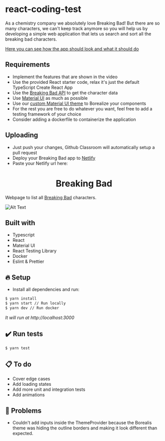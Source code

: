 # react-coding-test

As a chemistry company we absolutely love Breaking Bad! But there are so many characters, we can't keep track anymore so you will help us by developing a simple web application that lets us search and sort all the breaking bad characters.

[Here you can see how the app should look and what it should do](https://www.youtube.com/watch?v=O4-sGOxdaso&feature=youtu.be&ab_channel=BorealisDigitalStudio)

## Requirements

-  Implement the features that are shown in the video
-  Use the provided React starter code, relax it's just the default TypeScript Create React App
-  Use the [Breaking Bad API](https://breakingbadapi.com/) to get the character data
-  Use [Material UI](https://material-ui.com/) as much as possible
-  Use our [custom Material UI theme](https://www.npmjs.com/package/poc-material-ui-theme) to Borealize your components
-  For the rest you are free to do whatever you want, feel free to add a testing framework of your choice
-  Consider adding a dockerfile to containerize the application

## Uploading

-  Just push your changes, Github Classroom will automatically setup a pull request
-  Deploy your Breaking Bad app to [Netlify](https://www.netlify.com/)
-  Paste your Netlify url here: <YOUR NETLIFY URL>

<h1 align="center">
  Breaking Bad
</h1>

Webpage to list all [Breaking Bad](https://breakingbadapi.com/) characters.

![Alt Text](./resources/demo.gif)

## Built with

-  Typescript
-  React
-  Material UI
-  React Testing Library
-  Docker
-  Eslint & Prettier

## 🔥 Setup

-  Install all dependencies and run:

```bash
$ yarn install
$ yarn start // Run locally
$ yarn dev // Run docker
```

_It will run at http://localhost:3000_

## ✔️ Run tests

```bash
$ yarn test
```

## 📋 To do

-  Cover edge cases
-  Add loading states
-  Add more unit and integration tests
-  Add animations

## 🐛 Problems

-  Couldn't add inputs inside the ThemeProvider because the Borealis theme was hiding the outline borders and making it look different than expected.
